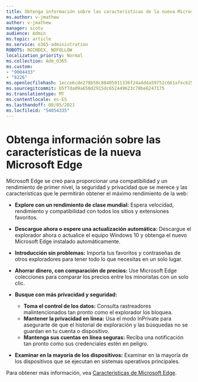 ```yaml
---
title: Obtenga información sobre las características de la nueva Microsoft Edge
ms.author: v-jmathew
author: v-jmathew
manager: scotv
audience: Admin
ms.topic: article
ms.service: o365-administration
ROBOTS: NOINDEX, NOFOLLOW
localization_priority: Normal
ms.collection: Adm_O365
ms.custom:
- "9004433"
- "8226"
ms.openlocfilehash: 1ecce6cde278b50c88405911336f24a4d4a59752c661afec62536d6dd824662e
ms.sourcegitcommit: b5f7da89a650d2915dc652449623c78be6247175
ms.translationtype: MT
ms.contentlocale: es-ES
ms.lasthandoff: 08/05/2021
ms.locfileid: "54054335"
---
```

# <a name="learn-about-the-features-of-the-new-microsoft-edge"></a>Obtenga información sobre las características de la nueva Microsoft Edge

Microsoft Edge se creó para proporcionar una compatibilidad y un rendimiento de primer nivel, la seguridad y privacidad que se merece y las características que le permitirán obtener el máximo rendimiento de la web:

- **Explore con un rendimiento de clase mundial:** Espera velocidad, rendimiento y compatibilidad con todos los sitios y extensiones favoritos.
- **Descargue ahora o espere una actualización automática:** Descargue el explorador ahora o actualice el equipo Windows 10 y obtenga el nuevo Microsoft Edge instalado automáticamente.
- **Introducción sin problemas:** Importa tus favoritos y contraseñas de otros exploradores para tener todo lo que necesitas en un solo lugar.
- **Ahorrar dinero, con comparación de precios:** Use Microsoft Edge colecciones para comparar los precios entre los minoristas con un solo clic.
- **Busque con más privacidad y seguridad:**
  - **Toma el control de los datos:** Consulta rastreadores malintencionados tan pronto como el explorador los bloquea.
  - **Mantener la privacidad en línea:** Usa el modo InPrivate para asegurarte de que el historial de exploración y las búsquedas no se guardan en tu cuenta o dispositivo.
  - **Mantenga sus cuentas en línea seguras:** Reciba una notificación tan pronto como sus credenciales estén en peligro.

- **Examinar en la mayoría de los dispositivos:** Examinar en la mayoría de los dispositivos que se ejecutan en sistemas operativos principales.

Para obtener más información, vea [Características de Microsoft Edge](https://go.microsoft.com/fwlink/?linkid=2146817).
